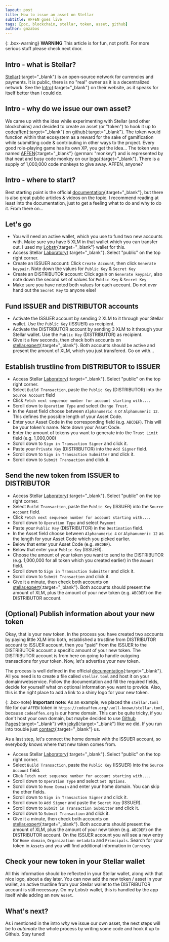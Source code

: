 ```yaml
---
layout: post
title: How to issue an asset on Stellar
subtitle: AFFEN goes live
tags: [poc, blockchain, stellar, token, asset, github]
author: gmzabos
---
```


{: .box-warning}
**WARNING** This article is for fun, not profit. For more serious stuff please check next door.

## Intro - what is Stellar?

[Stellar](http://stellar.org/){:target="_blank"} is an open-source network for currencies and payments. It is public, there is no "real" owner as it is a decentralized network. See the [Intro](https://stellar.org/learn/intro-to-stellar){:target="_blank"} on their website, as it speaks for itself better than i could do.

## Intro - why do we issue our own asset?

We came up with the idea while experimenting with Stellar (and other blockchains) and decided to create an asset (or "token") to hook it up to [codeaffen](https://github.com/codeaffen){:target="_blank"} on [github](https://github.com/){:target="_blank"}. The token would function within that ecosystem as a reward for the sake of gamification while submitting code & contributing in other ways to the project. Every good role-playing game has its own XP, you get the idea...
The token was named [AFFEN](https://stellar.expert/explorer/public/asset/AFFEN-GDIZF5MAUDQ6TLIK3PNZ2ESOJAZDNZWIB675S4SQ5RWUTZP3B3ONUPMX){:target="_blank"} (german: "monkey") and is represented by that neat and busy code monkey on our [logo](https://codeaffen.org/assets/img/Codeaffen_only_C_wo_bg.png){:target="_blank"}. There is a supply of 1,000,000 code monkeys to give away. AFFEN, anyone?

## Intro - where to start?

Best starting point is the official [documentation](https://developers.stellar.org/docs/issuing-assets/){:target="_blank"}, but there is also great public articles & videos on the topic. I recommend reading at least into the documentation, just to get a feeling what to do and why to do it. From there on...

## Let's go

- You will need an active wallet, which you use to fund two new accounts with. Make sure you have 5 XLM in that wallet which you can transfer out. I used my [Lobstr](https://lobstr.co/){:target="_blank"} wallet for this.
- Access Stellar [Laboratory](https://laboratory.stellar.org/){:target="_blank"}. Select "public" on the top right corner.
- Create an ISSUER account: Click `Create Account`, then click `Generate keypair`. Note down the values for `Public Key` & `Secret Key`
- Create an DISTRIBUTOR account: Click again on `Generate keypair`, also note down the second set of values for `Public Key` & `Secret Key`
- Make sure you have noted both values for each account. Do not *ever* hand out the `Secret Key` to anyone else!

## Fund ISSUER and DISTRIBUTOR accounts

- Activate the ISSUER account by sending 2 XLM to it through your Stellar wallet. Use the `Public Key` (ISSUER) as recipient.
- Activate the DISTRIBUTOR account by sending 3 XLM to it through your Stellar wallet. Use the `Public Key` (DISTRIBUTOR) as recipient.
- Give it a few seconds, then check both accounts on [stellar.expert](https://stellar.expert/explorer/public){:target="_blank"}. Both accounts should be active and present the amount of XLM, which you just transfered. Go on with...

## Establish trustline from DISTRIBUTOR to ISSUER

- Access Stellar [Laboratory](https://laboratory.stellar.org/){:target="_blank"}. Select "public" on the top right corner.
- Select `Build Transaction`, paste the `Public Key` (DISTRIBUTOR) into the `Source Account` field
- Click `Fetch next sequence number for account starting with...`.
- Scroll down to `Operation Type` and select `Change Trust`.
- In the Asset field choose between `Alphanumeric 4` or `Alphanumeric 12`. This defines the possible length of your Asset Code.
- Enter your Asset Code in the corresponding field (e.g. `ABCDEF`). This will be your token's name. Note down your Asset Code.
- Enter the amount of tokens you want to generate into the `Trust Limit` field (e.g. 1,000,000)
- Scroll down to `Sign in Transaction Signer` and click it.
- Paste your `Private Key` (DISTRIBUTOR) into the `Add Signer` field.
- Scroll down to `Sign in Transaction Submitter` and click it.
- Scroll down to `Submit Transaction` and click it.

## Send the new token from ISSUER to DISTRIBUTOR

- Access Stellar [Laboratory](https://laboratory.stellar.org/){:target="_blank"}. Select "public" on the top right corner.
- Select `Build Transaction`, paste the `Public Key` (ISSUER) into the `Source Account` field.
- Click `Fetch next sequence number for account starting with...`.
- Scroll down to `Operation Type` and select `Payment`
- Paste your `Public Key` (DISTRIBUTOR) in the `Destination` field.
- In the Asset field choose between `Alphanumeric 4` or `Alphanumeric 12` as the length for your Asset Code which you picked earlier.
- Below that enter your Asset Code (e.g. `ABCDEF`).
- Below that enter your `Public Key` (ISSUER).
- Choose the amount of your token you want to send to the DISTRIBUTOR (e.g. 1,000,000 for all token which you created earlier) in the `Amount` field.
- Scroll down to `Sign in Transaction Submitter` and click it.
- Scroll down to `Submit Transaction` and click it.
- Give it a minute, then check both accounts on [stellar.expert](https://stellar.expert/explorer/public){:target="_blank"}. Both accounts should present the amount of XLM, plus the amount of your new token (e.g. `ABCDEF`) on the DISTRIBUTOR account.

## (Optional) Publish information about your new token

Okay, that is your new token. In the process you have created two accounts by paying little XLM into both, established a trustline from DISTRIBUTOR account to ISSUER account, then you "paid" from the ISSUER to the DISTRIBUTOR account a specific amount of your new token. The DISTRIBUTOR account is from here on going to handle outgoing transactions for your token. Now, let's advertise your new token.

The process is well defined in the official [documentation](https://developers.stellar.org/docs/issuing-assets/publishing-asset-info/){:target="_blank"}. All you need is to create a file called `stellar.toml` and host it on your domain/webservice. Follow the documentation and fill the required fields, decide for yourself what on optional information you want to provide. Also, this is the right place to add a link to a shiny logo for your new token.

{: .box-note}
**Important note:** As an example, we placed the `stellar.toml` file for our `AFFEN` token in `https://codeaffen.org/.well-known/stellar.toml`, because `codeaffen.org` is our home domain. This can be quite tricky, if you don't host your own domain, but maybe decided to use [Github Pages](https://pages.github.com/){:target="_blank"} with [jekyll](https://jekyllrb.com/){:target="_blank"} like we did. If you run into trouble just [contact](https://codeaffen.org/contact/){:target="_blank"} us.

As a last step, let's connect the home domain with the ISSUER account, so everybody knows where that new token comes from.

- Access Stellar [Laboratory](https://laboratory.stellar.org/){:target="_blank"}. Select "public" on the top right corner.
- Select `Build Transaction`, paste the `Public Key` (ISSUER) into the `Source Account` field.
- Click `Fetch next sequence number for account starting with...`.
- Scroll down to `Operation Type` and select `Set Options`.
- Scroll down to `Home Domain` and enter your home domain. You can skip the other fields.
- Scroll down to `Sign in Transaction Signer` and click it.
- Scroll down to `Add Signer` and paste the `Secret Key` (ISSUER).
- Scroll down to `Submit in Transaction Submitter` and click it.
- Scroll down to `Submit Transaction` and click it.
- Give it a minute, then check both accounts on [stellar.expert](https://stellar.expert/explorer/public){:target="_blank"}. Both accounts should present the amount of XLM, plus the amount of your new token (e.g. `ABCDEF`) on the DISTRIBUTOR account. On the ISSUER account you will see a new entry for `Home domain`, `Organization metadata` and `Principals`. Search for your token in `Assets` and you will find additional information in `Currency`

## Check your new token in your Stellar wallet

All this information should be reflected in your Stellar wallet, along with that nice logo, about a day later. You can now add the new token / asset in your wallet, an active trustline from your Stellar wallet to the DISTRIBUTOR account is still necessary. On my Lobstr wallet, this is handled by the app itself while adding an new `Asset`.

## What's next?

As i mentioned in the intro *why* we issue our own asset, the next steps will be to *automate* the whole process by writing some code and hook it up to Github. Stay tuned!
